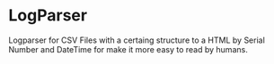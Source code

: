 # LogParser
Logparser for CSV Files with a certaing structure to a HTML by Serial Number and DateTime for make it more easy to read by humans.
